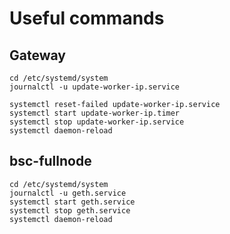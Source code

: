 # Useful commands

## Gateway
```
cd /etc/systemd/system
journalctl -u update-worker-ip.service

systemctl reset-failed update-worker-ip.service
systemctl start update-worker-ip.timer
systemctl stop update-worker-ip.service
systemctl daemon-reload
```

## bsc-fullnode
```
cd /etc/systemd/system
journalctl -u geth.service
systemctl start geth.service
systemctl stop geth.service
systemctl daemon-reload
```